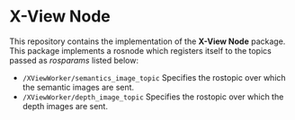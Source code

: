 # X-View Node
This repository contains the implementation of the __X-View Node__ 
package. This package implements a rosnode which registers itself to the 
topics passed as _rosparams_ listed below:
  * `/XViewWorker/semantics_image_topic` Specifies the rostopic over which 
  the semantic images are sent.
  * `/XViewWorker/depth_image_topic` Specifies the rostopic over which the 
  depth images are sent.
